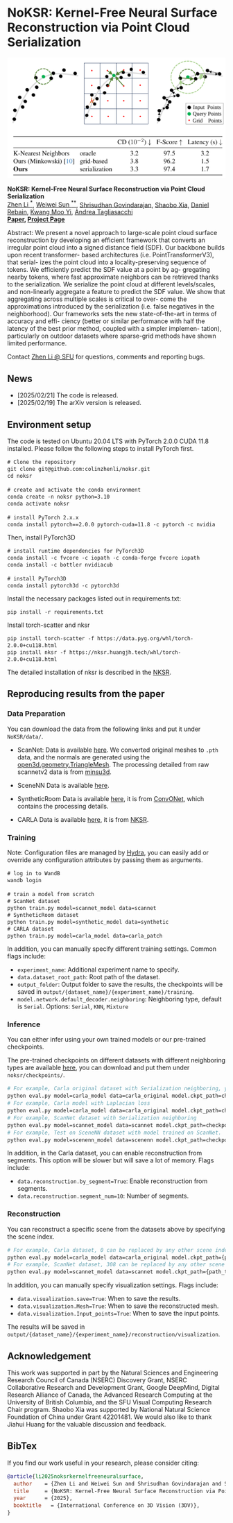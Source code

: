 # NoKSR: Kernel-Free Neural Surface Reconstruction via Point Cloud Serialization

![noksr](assets/Teaser.png)

**NoKSR: Kernel-Free Neural Surface Reconstruction via Point Cloud Serialization**<br>
[Zhen Li <sup>*</sup>](https://colinzhenli.github.io/), [Weiwei Sun <sup>*†</sup>](https://wsunid.github.io/), [Shrisudhan Govindarajan](https://shrisudhan.github.io/), [Shaobo Xia](https://scholar.google.com/citations?user=eOPO9E0AAAAJ&hl=en), [Daniel Rebain](http://drebain.com/), [Kwang Moo Yi](https://www.cs.ubc.ca/~kmyi/), [Andrea Tagliasacchi](https://theialab.ca/)  
**[Paper](https://arxiv.org/abs/2502.12534), [Project Page](https://theialab.github.io/noksr/)**

Abstract: We present a novel approach to large-scale point cloud
surface reconstruction by developing an efficient framework
that converts an irregular point cloud into a signed distance
field (SDF). Our backbone builds upon recent transformer-
based architectures (i.e. PointTransformerV3), that serial-
izes the point cloud into a locality-preserving sequence of
tokens. We efficiently predict the SDF value at a point by ag-
gregating nearby tokens, where fast approximate neighbors
can be retrieved thanks to the serialization. We serialize
the point cloud at different levels/scales, and non-linearly
aggregate a feature to predict the SDF value. We show
that aggregating across multiple scales is critical to over-
come the approximations introduced by the serialization
(i.e. false negatives in the neighborhood). Our frameworks
sets the new state-of-the-art in terms of accuracy and effi-
ciency (better or similar performance with half the latency
of the best prior method, coupled with a simpler implemen-
tation), particularly on outdoor datasets where sparse-grid
methods have shown limited performance. 

Contact [Zhen Li @ SFU](zla247@sfu.ca) for questions, comments and reporting bugs.
## News    

- [2025/02/21] The code is released.
- [2025/02/19] The arXiv version is released.

## Environment setup

The code is tested on Ubuntu 20.04 LTS with PyTorch 2.0.0 CUDA 11.8 installed. Please follow the following steps to install PyTorch first.

```
# Clone the repository
git clone git@github.com:colinzhenli/noksr.git
cd noksr

# create and activate the conda environment
conda create -n noksr python=3.10
conda activate noksr

# install PyTorch 2.x.x
conda install pytorch==2.0.0 pytorch-cuda=11.8 -c pytorch -c nvidia

```
Then, install PyTorch3D
```
# install runtime dependencies for PyTorch3D
conda install -c fvcore -c iopath -c conda-forge fvcore iopath
conda install -c bottler nvidiacub

# install PyTorch3D
conda install pytorch3d -c pytorch3d
```

Install the necessary packages listed out in requirements.txt:
```
pip install -r requirements.txt
```

Install torch-scatter and nksr
```
pip install torch-scatter -f https://data.pyg.org/whl/torch-2.0.0+cu118.html 
pip install nksr -f https://nksr.huangjh.tech/whl/torch-2.0.0+cu118.html 
```

The detailed installation of nksr is described in the [NKSR](https://github.com/nv-tlabs/nksr).

## Reproducing results from the paper

### Data Preparation

You can download the data from the following links and put it under `NoKSR/data/`.
- ScanNet:
Data is available [here](https://drive.google.com/drive/folders/1JK_6T61eQ07_y1bi1DD9Xj-XRU0EDKGS?usp=sharing).
We converted original meshes to `.pth` data, and the normals are generated using the [open3d.geometry.TriangleMesh](https://www.open3d.org/html/python_api/open3d.geometry.TriangleMesh.html). The processing detailed from raw scannetv2 data is from [minsu3d](https://github.com/3dlg-hcvc/minsu3d).

- SceneNN
Data is available [here](https://drive.google.com/file/d/1d_ILfaxpJBpiiwCZtvC4jEKnixEr9N2l/view?usp=sharing).

- SyntheticRoom
Data is available [here](https://drive.google.com/drive/folders/1PosV8qyXCkjIHzVjPeOIdhCLigpXXDku?usp=sharing), it is from [ConvONet](https://github.com/autonomousvision/convolutional_occupancy_networks), which contains the processing details.

- CARLA
Data is available [here](https://drive.google.com/file/d/1BFwExw7SRJaqHJ98pqqnR-k6g8XYMAqq/view?usp=sharing), it is from [NKSR](https://github.com/nv-tlabs/nksr).


### Training
Note: Configuration files are managed by [Hydra](https://hydra.cc/), you can easily add or override any configuration attributes by passing them as arguments.
```shell
# log in to WandB
wandb login

# train a model from scratch
# ScanNet dataset
python train.py model=scannet_model data=scannet
# SyntheticRoom dataset
python train.py model=synthetic_model data=synthetic
# CARLA dataset
python train.py model=carla_model data=carla_patch
```

In addition, you can manually specify different training settings. Common flags include:
- `experiment_name`: Additional experiment name to specify.
- `data.dataset_root_path`: Root path of the dataset.
- `output_folder`: Output folder to save the results, the checkpoints will be saved in `output/{dataset_name}/{experiment_name}/training`.
- `model.network.default_decoder.neighboring`: Neighboring type, default is `Serial`. Options: `Serial`, `KNN`, `Mixture`

### Inference

You can either infer using your own trained models or our pre-trained checkpoints.

The pre-trained checkpoints on different datasets with different neighboring types are available [here](https://drive.google.com/file/d/1hMm5cnCOfNmr_PgkpOmwRnzCCG4wPqnu/view?usp=drive_link), you can download and put them under `noksr/checkpoints/`.

```bash
# For example, Carla original dataset with Serialization neighboring, you need more than 24GB GPU memory to inferece the CARLA dataset, we recommend using a server.
python eval.py model=carla_model data=carla_original model.ckpt_path=checkpoints/Carla_Serial_best.ckpt
# For example, Carla model with Laplacian loss
python eval.py model=carla_model data=carla_original model.ckpt_path=checkpoints/Carla_Laplacian_best.ckpt
# For example, ScanNet dataset with Serialization neighboring
python eval.py model=scannet_model data=scannet model.ckpt_path=checkpoints/ScanNet_Serial_best.ckpt model.inference.split=val
# For example, Test on SceneNN dataset with model trained on ScanNet.
python eval.py model=scenenn_model data=scenenn model.ckpt_path=checkpoints/ScanNet_KNN_best.ckpt
```
In addition, in the Carla dataset, you can enable reconstruction from segments. This option will be slower but will save a lot of memory. Flags include:
- `data.reconstruction.by_segment=True`: Enable reconstruction from segments.
- `data.reconstruction.segment_num=10`: Number of segments.

### Reconstruction
You can reconstruct a specific scene from the datasets above by specifying the scene index.
```bash
# For example, Carla dataset, 0 can be replaced by any other scene index of validation set
python eval.py model=carla_model data=carla_original model.ckpt_path={path_to_checkpoint} data.over_fitting=True data.take=1 data.intake_start=0
# For example, ScanNet dataset, 308 can be replaced by any other scene index of validation set
python eval.py model=scannet_model data=scannet model.ckpt_path={path_to_checkpoint} data.over_fitting=True data.take=1 data.intake_start=308 model.inference.split=val

```
In addition, you can manually specify visualization settings. Flags include:
- `data.visualization.save=True`: When to save the results.
- `data.visualization.Mesh=True`: When to save the reconstructed mesh.
- `data.visualization.Input_points=True`: When to save the input points.
 
The results will be saved in `output/{dataset_name}/{experiment_name}/reconstruction/visualization`.

## Acknowledgement
This work was supported in part by the Natural Sciences and Engineering Research Council of Canada (NSERC) Discovery Grant, NSERC Collaborative Research and Development Grant, Google DeepMind, Digital Research Alliance of Canada, the Advanced Research Computing at the University of British Columbia, and the SFU Visual Computing Research Chair program. Shaobo Xia was supported
by National Natural Science Foundation of China under Grant 42201481. We would also like to thank Jiahui Huang for the valuable discussion and feedback.

## BibTex
If you find our work useful in your research, please consider citing:
```bibtex
@article{li2025noksrkernelfreeneuralsurface,
  author    = {Zhen Li and Weiwei Sun and Shrisudhan Govindarajan and Shaobo Xia and Daniel Rebain and Kwang Moo Yi and Andrea Tagliasacchi},
  title     = {NoKSR: Kernel-Free Neural Surface Reconstruction via Point Cloud Serialization},
  year      = {2025},
  booktitle   = {International Conference on 3D Vision (3DV)},
}
```
